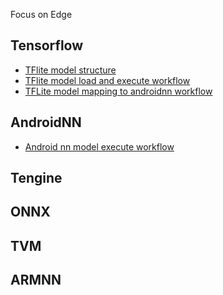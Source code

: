 
Focus on Edge

Tensorflow
----

* [TFlite model structure](/ai/software/tensorflow/tensorflowlite-model-structure.md)
* [TFlite model load and execute workflow]()
* [TFLite model mapping to androidnn workflow]()


AndroidNN
----
* [Android nn model execute workflow]()

Tengine
----


ONNX
----

TVM
----

ARMNN
----
